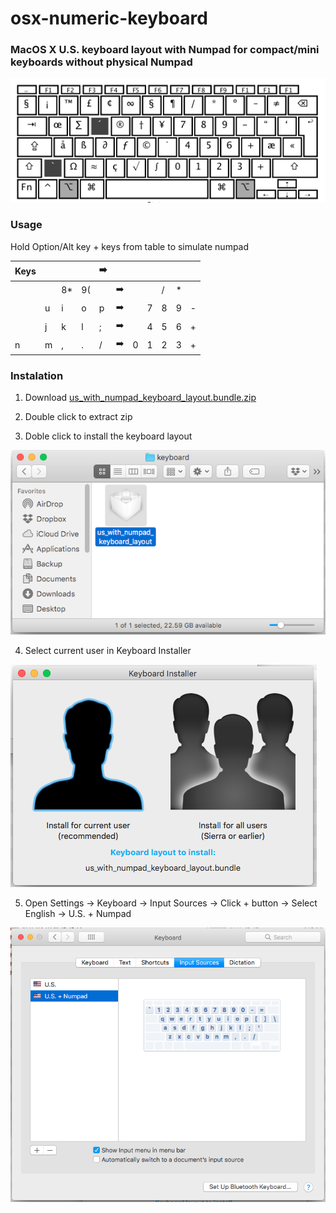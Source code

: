 # osx-numeric-keyboard 
### MacOS X U.S. keyboard layout with Numpad for compact/mini keyboards without physical Numpad

[![](https://github.com/bgizdov/osx-numeric-keyboard/blob/main/preview.png?raw=true)](https://github.com/bgizdov/osx-numeric-keyboard/blob/main/preview.png?raw=true)

### Usage

Hold Option/Alt  key + keys from table to simulate numpad

| Keys |  |  |     |  ➡️  |   |   |  |   |  |  |
| ------------ | ------------ | ------------ | ------------ | ------------ | ------------ | ------------ | ------------ | ------------ | ------------ | ------------ |
|  | |  8* |9(  |     |  ➡️  |   | |/  | *  |   |
|  |  u | i  | o  | p  |  ➡️  | |7  | 8  | 9  | -  |
|  | j | k | l  |  ; | ➡️    | |4  | 5  | 6  | +  |
|  n | m  |,   |.|/   | ➡️  | 0  | 1  |  2 | 3  | + |

### Instalation
1. Download [us_with_numpad_keyboard_layout.bundle.zip](https://github.com/bgizdov/osx-numeric-keyboard/raw/main/us_with_numpad_keyboard_layout.bundle.zip "us_with_numpad_keyboard_layout.bundle.zip")

2. Double click to extract zip

3. Doble click to install the keyboard layout

[![](https://github.com/bgizdov/osx-numeric-keyboard/blob/main/install1.png?raw=true)](https://github.com/bgizdov/osx-numeric-keyboard/blob/main/install1.png?raw=true)

4. Select current user in Keyboard Installer

[![](https://github.com/bgizdov/osx-numeric-keyboard/blob/main/install2.png?raw=true)](https://github.com/bgizdov/osx-numeric-keyboard/blob/main/install2.png?raw=true)

5. Open Settings -> Keyboard -> Input Sources -> Click + button -> Select English -> U.S. + Numpad

[![](https://github.com/bgizdov/osx-numeric-keyboard/blob/main/install3.png?raw=true)](https://github.com/bgizdov/osx-numeric-keyboard/blob/main/install3.png?raw=true)
